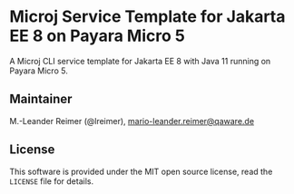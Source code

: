 # Microj Service Template for Jakarta EE 8 on Payara Micro 5

A Microj CLI service template for Jakarta EE 8 with Java 11 running on Payara Micro 5.

## Maintainer

M.-Leander Reimer (@lreimer), <mario-leander.reimer@qaware.de>

## License

This software is provided under the MIT open source license, read the `LICENSE`
file for details.
